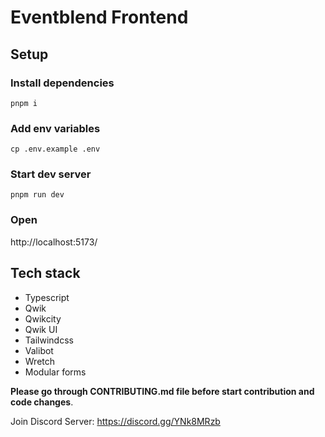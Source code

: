 # Eventblend Frontend

## Setup

### Install dependencies

```
pnpm i
```

### Add env variables

```
cp .env.example .env
```

### Start dev server

```
pnpm run dev
```

### Open

http://localhost:5173/

## Tech stack

- Typescript
- Qwik
- Qwikcity
- Qwik UI
- Tailwindcss
- Valibot
- Wretch
- Modular forms

**Please go through CONTRIBUTING.md file before start contribution and code changes**.

Join Discord Server: https://discord.gg/YNk8MRzb
